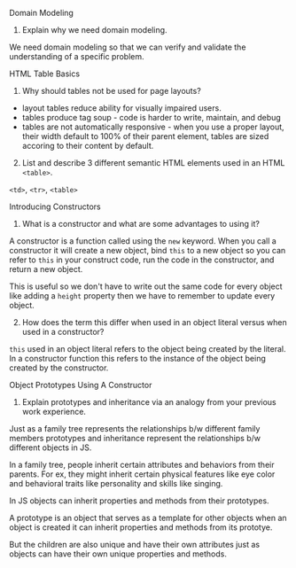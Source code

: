 Domain Modeling

1. Explain why we need domain modeling.

We need domain modeling so that we can verify and validate the understanding of a specific problem. 

HTML Table Basics

1. Why should tables not be used for page layouts?

- layout tables reduce ability for visually impaired users. 
- tables produce tag soup - code is harder to write, maintain, and debug
- tables are not automatically responsive - when you use a proper layout, their width default to 100% of their parent element, tables are sized accoring to their content by default.


2. List and describe 3 different semantic HTML elements used in an HTML `<table>`.

`<td>`, `<tr>`, `<table>`

Introducing Constructors

1. What is a constructor and what are some advantages to using it?

A constructor is a function called using the `new` keyword. When you call a constructor it will create a new object, bind `this` to a new object so you can refer to `this` in your construct code, run the code in the constructor, and return a new object. 

This is useful so we don't have to write out the same code for every object like adding a `height` property then we have to remember to update every object. 

2. How does the term this differ when used in an object literal versus when used in a constructor?

`this` used in an object literal refers to the object being created by the literal. In a constructor function this refers to the instance of the object being created by the constructor. 

Object Prototypes Using A Constructor

1. Explain prototypes and inheritance via an analogy from your previous work experience.

Just as a family tree represents the relationships b/w different family members prototypes and inheritance represent the relationships b/w different objects in JS. 

In a family tree, people inherit certain attributes and behaviors from their parents. For ex, they might inherit certain physical features like eye color and behavioral traits like personality and skills like singing. 

In JS objects can inherit properties and methods from their prototypes. 

A prototype is an object that serves as a template for other objects when an object is created it can inherit properties and methods from its prototye.

But the children are also unique and have their own attributes just as objects can have their own unique properties and methods. 